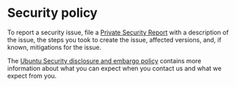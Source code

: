 # Security policy

To report a security issue, file a [Private Security Report](https://github.com/canonical/sdcore-udm-k8s-operator/security/advisories/new)
with a description of the issue, the steps you took to create the issue, affected versions, and, if known, mitigations for the issue.

The [Ubuntu Security disclosure and embargo policy](https://ubuntu.com/security/disclosure-policy) contains more information about
what you can expect when you contact us and what we expect from you.
